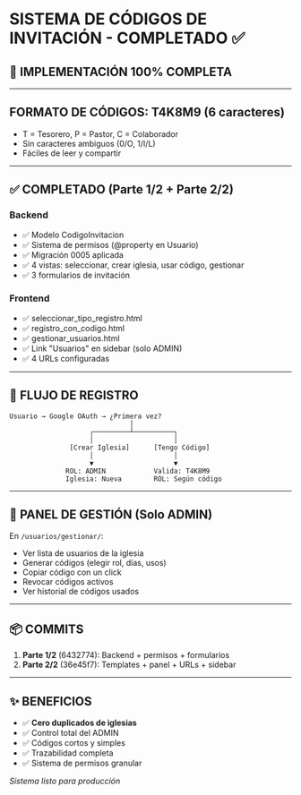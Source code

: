 # SISTEMA DE CÓDIGOS DE INVITACIÓN - COMPLETADO ✅

## 🎉 IMPLEMENTACIÓN 100% COMPLETA

---

## FORMATO DE CÓDIGOS: **T4K8M9** (6 caracteres)
- T = Tesorero, P = Pastor, C = Colaborador
- Sin caracteres ambiguos (0/O, 1/I/L)
- Fáciles de leer y compartir

---

## ✅ COMPLETADO (Parte 1/2 + Parte 2/2)

### Backend
- ✅ Modelo CodigoInvitacion
- ✅ Sistema de permisos (@property en Usuario)
- ✅ Migración 0005 aplicada
- ✅ 4 vistas: seleccionar, crear iglesia, usar código, gestionar
- ✅ 3 formularios de invitación

### Frontend
- ✅ seleccionar_tipo_registro.html
- ✅ registro_con_codigo.html
- ✅ gestionar_usuarios.html
- ✅ Link "Usuarios" en sidebar (solo ADMIN)
- ✅ 4 URLs configuradas

---

## 🚀 FLUJO DE REGISTRO

```
Usuario → Google OAuth → ¿Primera vez?
                              │
                    ┌─────────┴──────────┐
                    │                    │
               [Crear Iglesia]      [Tengo Código]
                    │                    │
                    ▼                    ▼
              ROL: ADMIN            Valida: T4K8M9
              Iglesia: Nueva        ROL: Según código
```

---

## 🎯 PANEL DE GESTIÓN (Solo ADMIN)

En `/usuarios/gestionar/`:
- Ver lista de usuarios de la iglesia
- Generar códigos (elegir rol, días, usos)
- Copiar código con un click
- Revocar códigos activos
- Ver historial de códigos usados

---

## 📦 COMMITS

1. **Parte 1/2** (6432774): Backend + permisos + formularios
2. **Parte 2/2** (36e45f7): Templates + panel + URLs + sidebar

---

## ✨ BENEFICIOS

- ✅ **Cero duplicados de iglesias**
- ✅ Control total del ADMIN
- ✅ Códigos cortos y simples
- ✅ Trazabilidad completa
- ✅ Sistema de permisos granular

_Sistema listo para producción_
